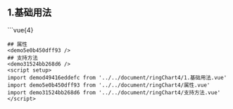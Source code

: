 ## 1.基础用法
<demod49416eddefc />
```vue{4}
<template>
    <ring-chart-4 ref="chartRef" v-bind="chartOption"></ring-chart-4>
</template>

<script setup>
import { ref, onMounted } from 'vue';

const chartRef = ref();

const seriesData = [
    { value: 1048, name: '正常' },
    { value: 735, name: '故障' },
    { value: 580, name: '告警' },
    { value: 484, name: '离线' }
];
// 组合配置项
const chartOption = {
    seriesData
};

onMounted(() => chartRef.value.renderChart());
</script>
<style lang="scss" scoped>
.zrx-chart {
    height: 664px;
    background-color: rgb(3, 43, 68);
}
</style>
```
## 属性
<demo5e0b450dff93 />
## 支持方法
<demo31524bb268d6 />
<script setup>
import demod49416eddefc from '../../document/ringChart4/1.基础用法.vue'
import demo5e0b450dff93 from '../../document/ringChart4/属性.vue'
import demo31524bb268d6 from '../../document/ringChart4/支持方法.vue'
</script>